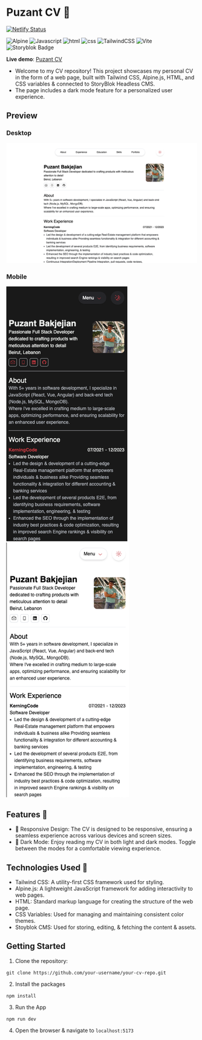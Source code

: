 # Puzant CV 💼

[![Netlify Status](https://api.netlify.com/api/v1/badges/9c56431e-e549-4330-9574-e0e4df76f57d/deploy-status)](https://app.netlify.com/sites/puzant-cv/deploys)

![Alpine](https://img.shields.io/badge/Alpine%20JS-8BC0D0?style=flat&logo=alpinedotjs&logoColor=black)
![Javascript](https://img.shields.io/badge/JavaScript-323330?style=flat&logo=javascript&logoColor=F7DF1E)
![html](https://img.shields.io/badge/HTML5-E34F26?style=flat&logo=html5&logoColor=white)
![css](https://img.shields.io/badge/CSS3-1572B6?style=flat&logo=css3&logoColor=white)
![TailwindCSS](https://img.shields.io/badge/tailwindcss-%2338B2AC.svg?style=flat&logo=tailwind-css&logoColor=white)
![Vite](https://img.shields.io/badge/vite-%23646CFF.svg?style=flat&logo=vite&logoColor=white)
![Storyblok Badge](https://img.shields.io/badge/Storyblok-09B3AF?logo=storyblok&logoColor=fff&style=flat)

**Live demo**: [Puzant CV](http://puzant-cv.netlify.app/)

- Welcome to my CV repository! This project showcases my personal CV in the form of a web page, built with Tailwind CSS, Alpine.js, HTML, and CSS variables & connected to StoryBlok Headless CMS. 
- The page includes a dark mode feature for a personalized user experience.


## Preview
### Desktop
![app-screenshot](./public/project-screenshot-1.png)

### Mobile
![app-screenshot](./public/app-screenshot-2.png)
![app-screenshot-2](./public/app-screenshot-3.png)  

## Features 🚀
- 📱 Responsive Design: The CV is designed to be responsive, ensuring a seamless experience across various devices and screen sizes.
- 🌙 Dark Mode: Enjoy reading my CV in both light and dark modes. Toggle between the modes for a comfortable viewing experience.

## Technologies Used 🤖
- Tailwind CSS: A utility-first CSS framework used for styling.
- Alpine.js: A lightweight JavaScript framework for adding interactivity to web pages.
- HTML: Standard markup language for creating the structure of the web page.
- CSS Variables: Used for managing and maintaining consistent color themes.
- Stoyblok CMS: Used for storing, editing, & fetching the content & assets.

## Getting Started
1. Clone the repository:
```
git clone https://github.com/your-username/your-cv-repo.git
```
2. Install the packages
```
npm install
```
3. Run the App
```
npm run dev
```
4. Open the browser & navigate to `localhost:5173`
